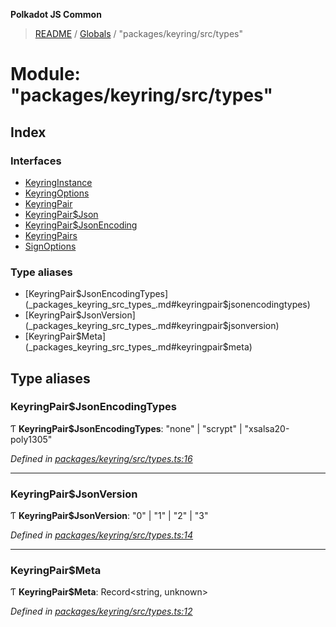 **Polkadot JS Common**

> [README](../README.md) / [Globals](../globals.md) / "packages/keyring/src/types"

# Module: "packages/keyring/src/types"

## Index

### Interfaces

* [KeyringInstance](../interfaces/_packages_keyring_src_types_.keyringinstance.md)
* [KeyringOptions](../interfaces/_packages_keyring_src_types_.keyringoptions.md)
* [KeyringPair](../interfaces/_packages_keyring_src_types_.keyringpair.md)
* [KeyringPair$Json](../interfaces/_packages_keyring_src_types_.keyringpair_json.md)
* [KeyringPair$JsonEncoding](../interfaces/_packages_keyring_src_types_.keyringpair_jsonencoding.md)
* [KeyringPairs](../interfaces/_packages_keyring_src_types_.keyringpairs.md)
* [SignOptions](../interfaces/_packages_keyring_src_types_.signoptions.md)

### Type aliases

* [KeyringPair$JsonEncodingTypes](_packages_keyring_src_types_.md#keyringpair$jsonencodingtypes)
* [KeyringPair$JsonVersion](_packages_keyring_src_types_.md#keyringpair$jsonversion)
* [KeyringPair$Meta](_packages_keyring_src_types_.md#keyringpair$meta)

## Type aliases

### KeyringPair$JsonEncodingTypes

Ƭ  **KeyringPair$JsonEncodingTypes**: \"none\" \| \"scrypt\" \| \"xsalsa20-poly1305\"

*Defined in [packages/keyring/src/types.ts:16](https://github.com/polkadot-js/common/blob/ce964d2f/packages/keyring/src/types.ts#L16)*

___

### KeyringPair$JsonVersion

Ƭ  **KeyringPair$JsonVersion**: \"0\" \| \"1\" \| \"2\" \| \"3\"

*Defined in [packages/keyring/src/types.ts:14](https://github.com/polkadot-js/common/blob/ce964d2f/packages/keyring/src/types.ts#L14)*

___

### KeyringPair$Meta

Ƭ  **KeyringPair$Meta**: Record\<string, unknown>

*Defined in [packages/keyring/src/types.ts:12](https://github.com/polkadot-js/common/blob/ce964d2f/packages/keyring/src/types.ts#L12)*
